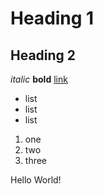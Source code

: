 # Heading 1
## Heading 2
*italic*
**bold**
[link](https://commonmark.org/help/)
* list
* list
* list

1. one
2. two
3. three

Hello World!
